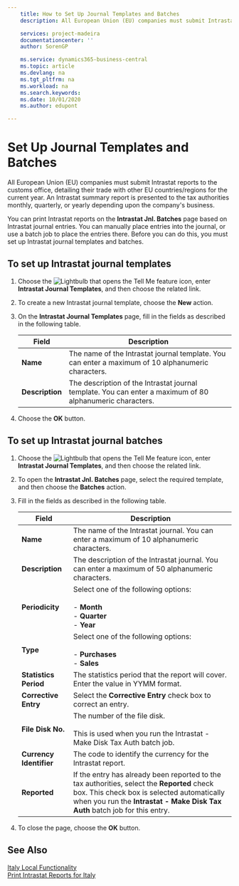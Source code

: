 ```yaml
---
    title: How to Set Up Journal Templates and Batches
    description: All European Union (EU) companies must submit Intrastat reports to the customs office, detailing their trade with other EU countries/regions for the current year.

    services: project-madeira 
    documentationcenter: ''
    author: SorenGP

    ms.service: dynamics365-business-central
    ms.topic: article
    ms.devlang: na
    ms.tgt_pltfrm: na
    ms.workload: na
    ms.search.keywords:
    ms.date: 10/01/2020
    ms.author: edupont

---
```

# Set Up Journal Templates and Batches
All European Union (EU) companies must submit Intrastat reports to the customs office, detailing their trade with other EU countries/regions for the current year. An Intrastat summary report is presented to the tax authorities monthly, quarterly, or yearly depending upon the company's business.  

You can print Intrastat reports on the **Intrastat Jnl. Batches** page based on Intrastat journal entries. You can manually place entries into the journal, or use a batch job to place the entries there. Before you can do this, you must set up Intrastat journal templates and batches.  

## To set up Intrastat journal templates  

1.  Choose the ![Lightbulb that opens the Tell Me feature](../../media/ui-search/search_small.png "Tell me what you want to do") icon, enter **Intrastat Journal Templates**, and then choose the related link.  
2.  To create a new Intrastat journal template, choose the **New** action.  
3.  On the **Intrastat Journal Templates** page, fill in the fields as described in the following table.  

    |Field|Description|  
    |---------------------------------|---------------------------------------|  
    |**Name**|The name of the Intrastat journal template. You can enter a maximum of 10 alphanumeric characters.|  
    |**Description**|The description of the Intrastat journal template. You can enter a maximum of 80 alphanumeric characters.|  

4.  Choose the **OK** button.  

## To set up Intrastat journal batches  

1.  Choose the ![Lightbulb that opens the Tell Me feature](../../media/ui-search/search_small.png "Tell me what you want to do") icon, enter **Intrastat Journal Templates**, and then choose the related link.  
2.  To open the **Intrastat Jnl. Batches** page, select the required template, and then choose the **Batches** action.  
3.  Fill in the fields as described in the following table.  

    |Field|Description|  
    |---------------------------------|---------------------------------------|  
    |**Name**|The name of the Intrastat journal. You can enter a maximum of 10 alphanumeric characters.|  
    |**Description**|The description of the Intrastat journal. You can enter a maximum of 50 alphanumeric characters.|  
    |**Periodicity**|Select one of the following options:<br /><br /> -   **Month**<br />-   **Quarter**<br />-   **Year**|  
    |**Type**|Select one of the following options:<br /><br /> -   **Purchases**<br />-   **Sales**|  
    |**Statistics Period**|The statistics period that the report will cover. Enter the value in YYMM format.|  
    |**Corrective Entry**|Select the **Corrective Entry** check box to correct an entry.|  
    |**File Disk No.**|The number of the file disk.<br /><br /> This is used when you run the Intrastat - Make Disk Tax Auth batch job.|  
    |**Currency Identifier**|The code to identify the currency for the Intrastat report.|  
    |**Reported**|If the entry has already been reported to the tax authorities, select the **Reported** check box. This check box is selected automatically when you run the **Intrastat - Make Disk Tax Auth** batch job for this entry.|  

4.  To close the page, choose the **OK** button.  

## See Also  
  [Italy Local Functionality](italy-local-functionality.md)   
 [Print Intrastat Reports for Italy](how-to-print-intrastat-reports-for-italy.md)
